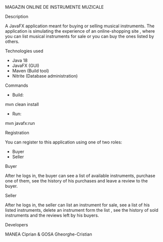 MAGAZIN ONLINE DE INSTRUMENTE MUZICALE




Description

A JavaFX application meant for buying or selling musical instruments.
The application is simulating the experience of an online-shopping site , where you can list musical instruments for sale or you can buy the ones listed by others.

Technologies used

* Java 18
* JavaFX (GUI)
* Maven (Build tool)
* Nitrite (Database administration)


Commands

* Build:

mvn clean install

* Run:

mvn javafx:run 

Registration

You can register to this application using one of two roles:
* Buyer 
* Seller

Buyer

After he logs in, the buyer can see a list of available instruments, purchase one of them, see the history of his purchases and leave a review to the buyer.

Seller

After he logs in, the seller can list an instrument for sale, see a list of his listed instruments, delete an instrument form the list , see the history of sold instruments and the reviews left by his buyers.


Developers

MANEA Ciprian & GOSA Gheorghe-Cristian
